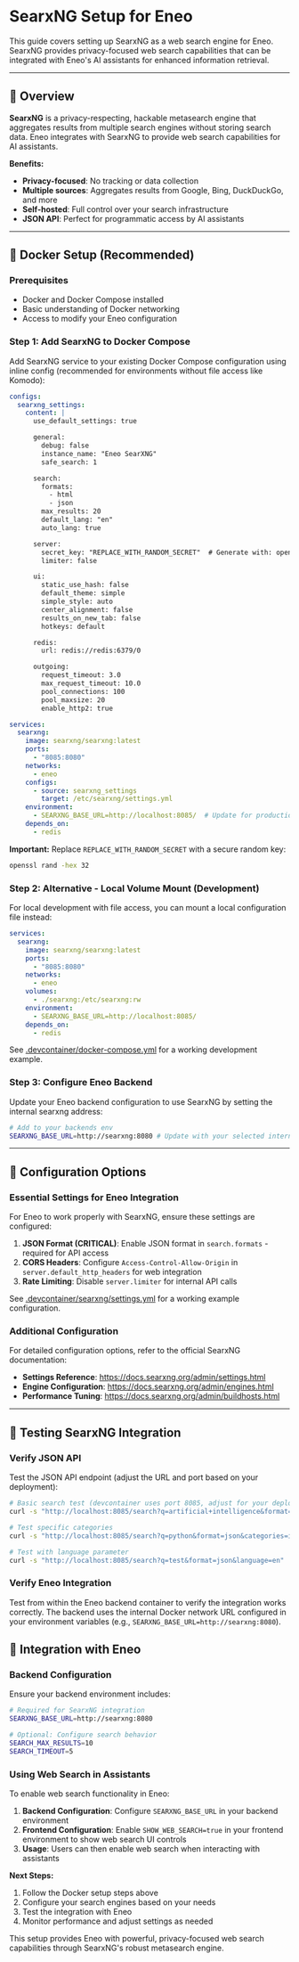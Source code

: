 # SearxNG Setup for Eneo

This guide covers setting up SearxNG as a web search engine for Eneo. SearxNG provides privacy-focused web search capabilities that can be integrated with Eneo's AI assistants for enhanced information retrieval.

---

## 🎯 Overview

**SearxNG** is a privacy-respecting, hackable metasearch engine that aggregates results from multiple search engines without storing search data. Eneo integrates with SearxNG to provide web search capabilities for AI assistants.

**Benefits:**
- **Privacy-focused**: No tracking or data collection
- **Multiple sources**: Aggregates results from Google, Bing, DuckDuckGo, and more
- **Self-hosted**: Full control over your search infrastructure
- **JSON API**: Perfect for programmatic access by AI assistants

---

## 🐳 Docker Setup (Recommended)

### Prerequisites

- Docker and Docker Compose installed
- Basic understanding of Docker networking
- Access to modify your Eneo configuration

### Step 1: Add SearxNG to Docker Compose

Add SearxNG service to your existing Docker Compose configuration using inline config (recommended for environments without file access like Komodo):

```yaml
configs:
  searxng_settings:
    content: |
      use_default_settings: true

      general:
        debug: false
        instance_name: "Eneo SearXNG"
        safe_search: 1

      search:
        formats:
          - html
          - json
        max_results: 20
        default_lang: "en"
        auto_lang: true

      server:
        secret_key: "REPLACE_WITH_RANDOM_SECRET"  # Generate with: openssl rand -hex 32
        limiter: false

      ui:
        static_use_hash: false
        default_theme: simple
        simple_style: auto
        center_alignment: false
        results_on_new_tab: false
        hotkeys: default

      redis:
        url: redis://redis:6379/0

      outgoing:
        request_timeout: 3.0
        max_request_timeout: 10.0
        pool_connections: 100
        pool_maxsize: 20
        enable_http2: true

services:
  searxng:
    image: searxng/searxng:latest
    ports:
      - "8085:8080"
    networks:
      - eneo
    configs:
      - source: searxng_settings
        target: /etc/searxng/settings.yml
    environment:
      - SEARXNG_BASE_URL=http://localhost:8085/  # Update for production
    depends_on:
      - redis
```

**Important:** Replace `REPLACE_WITH_RANDOM_SECRET` with a secure random key:

```bash
openssl rand -hex 32
```

### Step 2: Alternative - Local Volume Mount (Development)

For local development with file access, you can mount a local configuration file instead:

```yaml
services:
  searxng:
    image: searxng/searxng:latest
    ports:
      - "8085:8080"
    networks:
      - eneo
    volumes:
      - ./searxng:/etc/searxng:rw
    environment:
      - SEARXNG_BASE_URL=http://localhost:8085/
    depends_on:
      - redis
```

See [.devcontainer/docker-compose.yml](.devcontainer/docker-compose.yml) for a working development example.

### Step 3: Configure Eneo Backend

Update your Eneo backend configuration to use SearxNG by setting the internal searxng address:

```bash
# Add to your backends env
SEARXNG_BASE_URL=http://searxng:8080 # Update with your selected internal service name
```

---

## 🔧 Configuration Options

### Essential Settings for Eneo Integration

For Eneo to work properly with SearxNG, ensure these settings are configured:

1. **JSON Format (CRITICAL)**: Enable JSON format in `search.formats` - required for API access
2. **CORS Headers**: Configure `Access-Control-Allow-Origin` in `server.default_http_headers` for web integration
3. **Rate Limiting**: Disable `server.limiter` for internal API calls

See [.devcontainer/searxng/settings.yml](.devcontainer/searxng/settings.yml) for a working example configuration.

### Additional Configuration

For detailed configuration options, refer to the official SearxNG documentation:

- **Settings Reference**: https://docs.searxng.org/admin/settings.html
- **Engine Configuration**: https://docs.searxng.org/admin/engines.html
- **Performance Tuning**: https://docs.searxng.org/admin/buildhosts.html

---

## 🧪 Testing SearxNG Integration

### Verify JSON API

Test the JSON API endpoint (adjust the URL and port based on your deployment):

```bash
# Basic search test (devcontainer uses port 8085, adjust for your deployment)
curl -s "http://localhost:8085/search?q=artificial+intelligence&format=json" | jq '.'

# Test specific categories
curl -s "http://localhost:8085/search?q=python&format=json&categories=it" | jq '.results[0]'

# Test with language parameter
curl -s "http://localhost:8085/search?q=test&format=json&language=en" | jq '.results | length'
```

### Verify Eneo Integration

Test from within the Eneo backend container to verify the integration works correctly. The backend uses the internal Docker network URL configured in your environment variables (e.g., `SEARXNG_BASE_URL=http://searxng:8080`).

## 🔗 Integration with Eneo

### Backend Configuration

Ensure your backend environment includes:

```bash
# Required for SearxNG integration
SEARXNG_BASE_URL=http://searxng:8080

# Optional: Configure search behavior
SEARCH_MAX_RESULTS=10
SEARCH_TIMEOUT=5
```

### Using Web Search in Assistants

To enable web search functionality in Eneo:

1. **Backend Configuration**: Configure `SEARXNG_BASE_URL` in your backend environment
2. **Frontend Configuration**: Enable `SHOW_WEB_SEARCH=true` in your frontend environment to show web search UI controls
3. **Usage**: Users can then enable web search when interacting with assistants

**Next Steps:**
1. Follow the Docker setup steps above
2. Configure your search engines based on your needs
3. Test the integration with Eneo
4. Monitor performance and adjust settings as needed

This setup provides Eneo with powerful, privacy-focused web search capabilities through SearxNG's robust metasearch engine.
